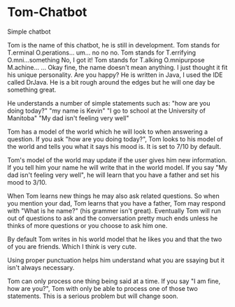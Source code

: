 # Tom-Chatbot
Simple chatbot

Tom is the name of this chatbot, he is still in development. Tom stands for T.erminal O.perations... um...
no no no. Tom stands for T.errifying O.mni...something
No, I got it! Tom stands for T.alking O.mnipurpose M.achine...
...
Okay fine, the name doesn't mean anything. I just thought it fit his unique personality. Are you happy?
He is written in Java, I used the IDE called DrJava. He is a bit rough around the edges but he will one
day be something great.

He understands a number of simple statements such as:
"how are you doing today?"
"my name is Kevin"
"I go to school at the University of Manitoba"
"My dad isn't feeling very well"

Tom has a model of the world which he will look to when answering a question. If you ask "how are you
doing today?", Tom looks to his model of the world and tells you what it says his mood is. It is set to
7/10 by default.

Tom's model of the world may update if the user gives him new information. If you tell him your name he
will write that in the world model. If you say "My dad isn't feeling very well", he will learn that you
have a father and set his mood to 3/10.

When Tom learns new things he may also ask related questions. So when you mention your dad, Tom learns
that you have a father, Tom may respond with "What is he name?" (his grammer isn't great). Eventually
Tom will run out of questions to ask and the conversation pretty much ends unless he thinks of more
questions or you choose to ask him one.

By default Tom writes in his world model that he likes you and that the two of you are friends. Which I
think is very cute.

Using proper punctuation helps him understand what you are ssaying but it isn't always necessary.

Tom can only process one thing being said at a time. If you say "I am fine, how are you?", Tom with
only be able to process one of those two statements. This is a serious problem but will change soon.
